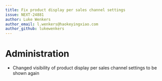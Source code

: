```yaml
---
title: Fix product display per sales channel settings
issue: NEXT-24881
author: Luke Wenkers
author_email: l.wenkers@haokeyingxiao.com
author_github: lukewenkers
---
```

# Administration
* Changed visibility of product display per sales channel settings to be shown again
